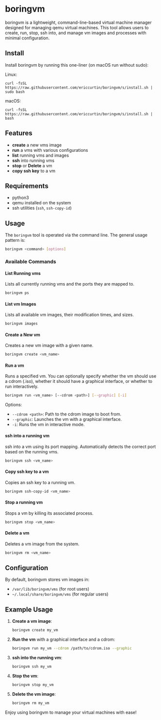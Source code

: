 # boringvm

boringvm is a lightweight, command-line-based virtual machine manager designed for managing qemu virtual machines. This tool allows users to create, run, stop, ssh into, and manage vm images and processes with minimal configuration.

## Install

Install boringvm by running this one-liner (on macOS run without sudo):

Linux:

```
curl -fsSL https://raw.githubusercontent.com/ericcurtin/boringvm/s/install.sh | sudo bash
```

macOS:

```
curl -fsSL https://raw.githubusercontent.com/ericcurtin/boringvm/s/install.sh | bash
```

## Features

- **create** a new vms image
- **run** a vms with various configurations
- **list** running vms and images
- **ssh** into running vms
- **stop** or **Delete** a vm
- **copy ssh key** to a vm

## Requirements

- python3
- qemu installed on the system
- ssh utilities (`ssh`, `ssh-copy-id`)
  
## Usage

The `boringvm` tool is operated via the command line. The general usage pattern is:

```bash
boringvm <command> [options]
```

### Available Commands

#### List Running vms
Lists all currently running vms and the ports they are mapped to.

```bash
boringvm ps
```

#### List vm Images
Lists all available vm images, their modification times, and sizes.

```bash
boringvm images
```

#### Create a New vm
Creates a new vm image with a given name.

```bash
boringvm create <vm_name>
```

#### Run a vm
Runs a specified vm. You can optionally specify whether the vm should use a cdrom (.iso), whether it should have a graphical interface, or whether to run interactively.

```bash
boringvm run <vm_name> [--cdrom <path>] [--graphic] [-i]
```

Options:
- `--cdrom <path>`: Path to the cdrom image to boot from.
- `--graphic`: Launches the vm with a graphical interface.
- `-i`: Runs the vm in interactive mode.

#### ssh into a running vm
ssh into a vm using its port mapping. Automatically detects the correct port based on the running vms.

```bash
boringvm ssh <vm_name>
```

#### Copy ssh key to a vm
Copies an ssh key to a running vm.

```bash
boringvm ssh-copy-id <vm_name>
```

#### Stop a running vm
Stops a vm by killing its associated process.

```bash
boringvm stop <vm_name>
```

#### Delete a vm
Deletes a vm image from the system.

```bash
boringvm rm <vm_name>
```

## Configuration

By default, boringvm stores vm images in:

- `/var/lib/boringvm/vms` (for root users)
- `~/.local/share/boringvm/vms` (for regular users)

## Example Usage

1. **Create a vm image**:
   ```bash
   boringvm create my_vm
   ```

2. **Run the vm** with a graphical interface and a cdrom:
   ```bash
   boringvm run my_vm --cdrom /path/to/cdrom.iso --graphic
   ```

3. **ssh into the running vm**:
   ```bash
   boringvm ssh my_vm
   ```

4. **Stop the vm**:
   ```bash
   boringvm stop my_vm
   ```

5. **Delete the vm image**:
   ```bash
   boringvm rm my_vm
   ```

Enjoy using boringvm to manage your virtual machines with ease!

